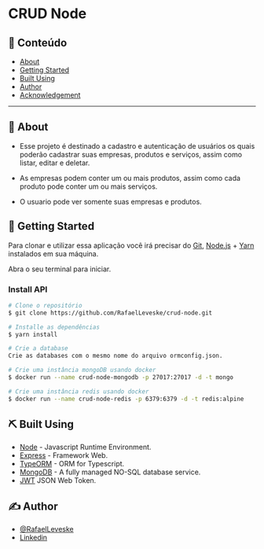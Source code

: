 # CRUD Node

## 📝 Conteúdo

- [About](#about)
- [Getting Started](#getting_started)
- [Built Using](#built_using)
- [Author](#authors)
- [Acknowledgement](#acknowledgement)

---

## 🏁 About <a name = "about"></a>

- Esse projeto é destinado a cadastro e autenticação de usuários os quais poderão cadastrar suas empresas, produtos e serviços, assim como listar, editar e deletar.

- As empresas podem conter um ou mais produtos, assim como cada produto pode conter um ou mais serviços.
- O usuario pode ver somente suas empresas e produtos.

## 🏁 Getting Started <a name = "getting_started"></a>
Para clonar e utilizar essa aplicação você irá precisar do [Git](https://git-scm.com), [Node.js](https://nodejs.org/en/) + [Yarn](https://yarnpkg.com/) instalados em sua máquina.

Abra o seu terminal para iniciar.

### Install API

```bash
# Clone o repositório
$ git clone https://github.com/RafaelLeveske/crud-node.git

# Installe as dependências
$ yarn install

# Crie a database
Crie as databases com o mesmo nome do arquivo ormconfig.json.

# Crie uma instância mongoDB usando docker
$ docker run --name crud-node-mongodb -p 27017:27017 -d -t mongo

# Crie uma instância redis usando docker
$ docker run --name crud-node-redis -p 6379:6379 -d -t redis:alpine
```

## ⛏️ Built Using <a name = "built_using"></a>

- [Node](https://nodejs.org/en/) - Javascript Runtime Environment.
- [Express](https://expressjs.com/pt-br/) - Framework Web.
- [TypeORM](https://typeorm.io/#/) - ORM for Typescript.
- [MongoDB](https://www.mongodb.com/2) - A fully managed NO-SQL database service.
- [JWT](https://jwt.io/) JSON Web Token.

## ✍️ Author <a name = "authors"></a>

- [@RafaelLeveske](https://github.com/RafaelLeveske)
- [Linkedin](https://www.linkedin.com/in/rafael-vieira-506331182/)
